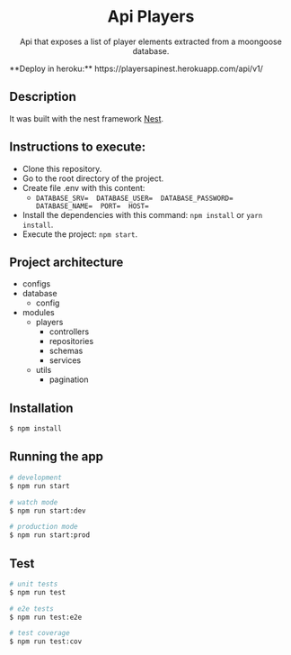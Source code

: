   <h1 align="center"> 
    Api Players 
  </h1>

  <p align="center">
    Api that exposes a list of player elements extracted from a moongoose database.
  </p>
**Deploy in heroku:** https://playersapinest.herokuapp.com/api/v1/

## Description

It was built with the nest framework [Nest](https://github.com/nestjs/nest).

## Instructions to execute:

- Clone this repository.
- Go to the root directory of the project.
- Create file .env with this content:
   - `DATABASE_SRV= 
      DATABASE_USER= 
      DATABASE_PASSWORD= 
     DATABASE_NAME= 
     PORT= 
     HOST=`
- Install the dependencies with this command: `npm install` or `yarn install`.
- Execute the project: `npm start`.

## Project architecture
- configs
- database
  - config
- modules 
  - players 
    - controllers
    - repositories
    - schemas
    - services
  - utils
    - pagination
    
## Installation

```bash
$ npm install
```

## Running the app

```bash
# development
$ npm run start

# watch mode
$ npm run start:dev

# production mode
$ npm run start:prod
```

## Test

```bash
# unit tests
$ npm run test

# e2e tests
$ npm run test:e2e

# test coverage
$ npm run test:cov
```
